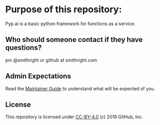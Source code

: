 # Purpose of this repository:

Pyp.ai is a basic python framework for functions as a service.

## Who should someone contact if they have questions?						

pm @smithright
 or
github at smithright.com

## Admin Expectations

Read the [Maintainer Guide](docs/maintainers-guide.md) to understand what will be expected of you.

## License

This repository is licensed under [CC-BY-4.0](../LICENSE) (c) 2019 GitHub, Inc.
